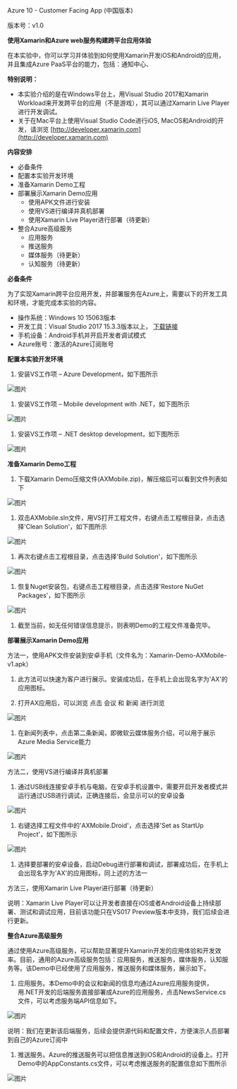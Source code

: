 Azure 10 - Customer Facing App (中国版本)

版本号：v1.0

**使用Xamarin和Azure web服务构建跨平台应用体验**

在本实验中，你可以学习并体验到如何使用Xamarin开发iOS和Android的应用，并且集成Azure PaaS平台的能力，包括：通知中心、

**特别说明：**

- 本实验介绍的是在Windows平台上，用Visual Studio 2017和Xamarin Workload来开发跨平台的应用（不是游戏），其可以通过Xamarin Live Player进行开发调试。
- 关于在Mac平台上使用Visual Studio Code进行iOS, MacOS和Android的开发，请浏览 [http://developer.xamarin.com](http://developer.xamarin.com)



**内容安排**

- 必备条件
- 配置本实验开发环境
- 准备Xamarin Demo工程
- 部署展示Xamarin Demo应用
  - 使用APK文件进行安装
  - 使用VS进行编译并真机部署
  - 使用Xamarin Live Player进行部署（待更新）
- 整合Azure高级服务
  - 应用服务
  - 推送服务
  - 媒体服务（待更新）
  - 认知服务（待更新）

**必备条件**

为了实现Xamarin跨平台应用开发，并部署服务在Azure上，需要以下的开发工具和环境，才能完成本实验的内容。

- 操作系统：Windows 10 15063版本
- 开发工具：Visual Studio 2017 15.3.3版本以上， [下载链接](https://www.visualstudio.com/vs/preview/)
- 手机设备：Android手机并开启开发者调试模式
- Azure账号：激活的Azure订阅账号



**配置本实验开发环境**

1. 安装VS工作项 – Azure Development，如下图所示

![图片](/images/Customer-Facing-App/01.png)

1. 安装VS工作项 – Mobile development with .NET，如下图所示

![图片](/images/Customer-Facing-App/02.png)

1. 安装VS工作项 – .NET desktop development，如下图所示

![图片](/images/Customer-Facing-App/03.png)

**准备Xamarin Demo工程**

1. 下载Xamarin Demo压缩文件(AXMobile.zip)，解压缩后可以看到文件列表如下

![图片](/images/Customer-Facing-App/04.png)

1. 双击AXMobile.sln文件，用VS打开工程文件，右键点击工程根目录，点击选择&#39;Clean Solution&#39;，如下图所示

![图片](/images/Customer-Facing-App/05.png)

1. 再次右键点击工程根目录，点击选择&#39;Build Solution&#39;，如下图所示

![图片](/images/Customer-Facing-App/06.png)

1. 恢复Nuget安装包，右键点击工程根目录，点击选择&#39;Restore NuGet Packages&#39;，如下图所示

![图片](/images/Customer-Facing-App/07.png)

1. 截至当前，如无任何错误信息提示，则表明Demo的工程文件准备完毕。

**部署展示Xamarin Demo应用**

方法一，使用APK文件安装到安卓手机（文件名为：Xamarin-Demo-AXMobile-v1.apk）

1. 此方法可以快速为客户进行展示。安装成功后，在手机上会出现名字为&#39;AX&#39;的应用图标。

1. 打开AX应用后，可以浏览 点击 会议 和 新闻 进行浏览

![图片](/images/Customer-Facing-App/08.png)

1. 在新闻列表中，点击第二条新闻，即微软云媒体服务介绍，可以用于展示Azure Media Service能力

![图片](/images/Customer-Facing-App/09.png)

方法二，使用VS进行编译并真机部署

1. 通过USB线连接安卓手机与电脑，在安卓手机设置中，需要开启开发者模式并运行通过USB进行调试，正确连接后，会显示可以的安卓设备

![图片](/images/Customer-Facing-App/10.png)

1. 右键选择工程文件中的&#39;AXMobile.Droid&#39;，点击选择&#39;Set as StartUp Project&#39;，如下图所示

![图片](/images/Customer-Facing-App/11.png)

1. 选择要部署的安卓设备，启动Debug进行部署和调试，部署成功后，在手机上会出现名字为&#39;AX&#39;的应用图标，同上述的方法一

方法三，使用Xamarin Live Player进行部署（待更新）

说明：Xamarin Live Player可以让开发者直接在iOS或者Android设备上持续部署、测试和调试应用，目前该功能只在VS017 Preview版本中支持，我们后续会进行更新。



**整合Azure高级服务**

通过使用Azure高级服务，可以帮助显著提升Xamarin开发的应用体验和开发效率。目前，通用的Azure高级服务包括：应用服务，推送服务，媒体服务，认知服务等。该Demo中已经使用了应用服务，推送服务和媒体服务，展示如下。

1. 应用服务。本Demo中的会议和新闻的信息均通过Azure应用服务提供，用.NET开发的后端服务直接部署成Azure的应用服务，点击NewsService.cs文件，可以考虑服务端API信息如下。

![图片](/images/Customer-Facing-App/12.png)

说明：我们在更新该后端服务，后续会提供源代码和配置文件，方便演示人员部署到自己的Azure订阅中

1. 推送服务。Azure的推送服务可以把信息推送到iOS和Android的设备上。打开Demo中的AppConstants.cs文件，可以考虑推送服务的配置信息如下图所示

![图片](/images/Customer-Facing-App/13.png)